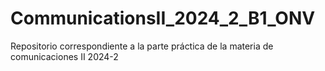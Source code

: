 # CommunicationsII_2024_2_B1_ONV
Repositorio correspondiente a la parte práctica de la materia de comunicaciones II 2024-2
